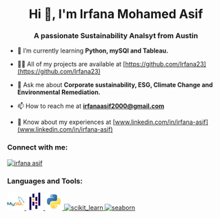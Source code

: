 <h1 align="center">Hi 👋, I'm Irfana Mohamed Asif</h1>
<h3 align="center">A passionate Sustainability Analsyt from Austin</h3>

- 🌱 I’m currently learning **Python, mySQl and Tableau.**

- 👨‍💻 All of my projects are available at [https://github.com/Irfana23](https://github.com/Irfana23)

- 💬 Ask me about **Corporate sustainability, ESG, Climate Change and Environmental Remediation.**

- 📫 How to reach me at **irfanaasif2000@gmail.com**

- 📄 Know about my experiences at [www.linkedin.com/in/irfana-asif](www.linkedin.com/in/irfana-asif)

<h3 align="left">Connect with me:</h3>
<p align="left">
<a href="https://linkedin.com/in/irfana asif" target="blank"><img align="center" src="https://raw.githubusercontent.com/rahuldkjain/github-profile-readme-generator/master/src/images/icons/Social/linked-in-alt.svg" alt="irfana asif" height="30" width="40" /></a>
</p>

<h3 align="left">Languages and Tools:</h3>
<p align="left"> <a href="https://www.mysql.com/" target="_blank" rel="noreferrer"> <img src="https://raw.githubusercontent.com/devicons/devicon/master/icons/mysql/mysql-original-wordmark.svg" alt="mysql" width="40" height="40"/> </a> <a href="https://pandas.pydata.org/" target="_blank" rel="noreferrer"> <img src="https://raw.githubusercontent.com/devicons/devicon/2ae2a900d2f041da66e950e4d48052658d850630/icons/pandas/pandas-original.svg" alt="pandas" width="40" height="40"/> </a> <a href="https://www.python.org" target="_blank" rel="noreferrer"> <img src="https://raw.githubusercontent.com/devicons/devicon/master/icons/python/python-original.svg" alt="python" width="40" height="40"/> </a> <a href="https://scikit-learn.org/" target="_blank" rel="noreferrer"> <img src="https://upload.wikimedia.org/wikipedia/commons/0/05/Scikit_learn_logo_small.svg" alt="scikit_learn" width="40" height="40"/> </a> <a href="https://seaborn.pydata.org/" target="_blank" rel="noreferrer"> <img src="https://seaborn.pydata.org/_images/logo-mark-lightbg.svg" alt="seaborn" width="40" height="40"/> </a> </p>
